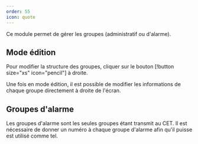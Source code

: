 ```yaml
---
order: 55
icon: quote
---
```


Ce module permet de gérer les groupes (administratif ou d'alarme).

## Mode édition

Pour modifier la structure des groupes, cliquer sur le bouton [!button size="xs" icon="pencil"] à droite.

Une fois en mode édition, il est possible de modifier les informations de chaque groupe directement à droite de l'écran.

## Groupes d'alarme

Les groupes d'alarme sont les seules groupes étant transmit au CET.
Il est nécessaire de donner un numéro à chaque groupe d'alarme afin qu'il puisse est utilisé comme tel.
